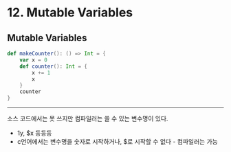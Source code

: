 # 12. Mutable Variables
## Mutable Variables
```scala
def makeCounter(): () => Int = { 
	var x = 0 
	def counter(): Int = { 
		x += 1 
		x 
	} 
	counter 
}
```

---

소스 코드에서는 못 쓰지만 컴파일러는 쓸 수 있는 변수명이 있다.
- 1y, $x 등등등
- c언어에서는 변수명을 숫자로 시작하거나, $로 시작할 수 없다 - 컴파일러는 가능